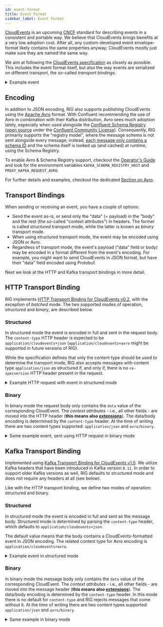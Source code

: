 ```yaml
---
id: event-format
title: Event Format
sidebar_label: Event Format
---
```


[CloudEvents] is an upcoming [CNCF] standard for describing events in a consistent and portable way. We believe that CloudEvents brings benefits at a very low adoption cost. After all, any custom-developed event envelope-format likely contains the same properties anyway; CloudEvents mostly just make sure they are named the same way.

We aim at following the [CloudEvents specification](https://github.com/cloudevents/spec) as closely as possible. This includes the event format itself, but also the way events are serialized on different transport, the so-called _transport bindings_.

<details>
<summary>Example event</summary>
<p>

```json
{
  "specversion": "0.2",
  "type": "com.github.pull.create",
  "source": "https://github.com/cloudevents/spec/pull/123",
  "id": "A234-1234-1234",
  "time": "2018-04-05T17:31:00Z",
  "comexampleextension1": "value",
  "comexampleextension2": {
    "othervalue": 5
  },
  "contenttype": "text/xml",
  "data": "<much wow=\"xml\"/>"
}
```

</p>
</details>

## Encoding

In addition to JSON encoding, RIG also supports publishing CloudEvents using the [Apache Avro] format. With Confluent recommending the use of Avro in combination with their Kafka distribution, Avro sees much adoption lately, especially when used alongside the [Confluent Schema Registry](https://docs.confluent.io/current/schema-registry/index.html) ([open source](https://github.com/confluentinc/schema-registry) under the [Confluent Community License](https://www.confluent.io/confluent-community-license)). Consequently, RIG primarily supports the "registry model", where the message schema is not sent alongside every message; instead, [each message only contains a schema ID](https://docs.confluent.io/current/schema-registry/serializer-formatter.html#wire-format) and the schema itself is looked up (and cached) at runtime, using the Schema Registry.

To enable Avro & Schema Registry support, checkout the [Operator's Guide](rig-ops-guide) and look for the environment variables `KAFKA_SCHEMA_REGISTRY_HOST` and `PROXY_KAFKA_REQUEST_AVRO`.

For further details and examples, checkout the dedicated [Section on Avro](avro).

## Transport Bindings

When sending or receiving an event, you have a couple of options:

- Send the event as-is, or send only the "data" (= payload) in the "body" and the rest (the so-called "context attributes") in headers. The former is called _structured_ transport mode, while the latter is known as _binary_ transport mode.
- When using structured transport mode, the event may be encoded using JSON or Avro.
- Regardless of transport mode, the event's payload ("data" field or body) may be encoded in a format different from the event's encoding. For example, you might want to send CloudEvents in JSON format, but have their "data" field encoded using Protobuf.

Next we look at the HTTP and Kafka transport bindings in more detail.

## HTTP Transport Binding

RIG implements [HTTP Transport Binding for CloudEvents v0.2](https://github.com/cloudevents/spec/blob/v0.2/http-transport-binding.md), with the exception of _batched_ mode. The two supported modes of operation, _structured_ and _binary_, are described below.

### Structured

In structured mode the event is encoded in full and sent in the request body. The `content-type` HTTP header is expected to be `application/cloudevents+json` (`application/cloudevents+avro` might be supported in future versions of RIG).

While the specification defines that only the content type should be used to determine the transport mode, RIG also accepts messages with content type `application/json` as structured if, and only if, there is no `ce-specversion` HTTP header present in the request.

<details>
<summary>Example HTTP request with event in structured mode</summary>
<p>

HTTP header that announces a JSON-encoded CloudEvent:

```plaintext
Content-Type: application/cloudevents+json; charset=UTF-8
```

Request body:

```json
{
  "specversion": "0.2",
  "type": "com.example.someevent",
  "source": "example",
  "id": "80dc037c-fb24-43e9-9759-94f91f310a4b1",
  "data": {
    "this is": "the payload"
  }
}
```

</p>
</details>

### Binary

In binary mode the request body only contains the `data` value of the corresponding CloudEvent. The _context attributes_ - i.e., all other fields - are moved into the HTTP header (**this means also [extensions](https://github.com/cloudevents/spec/blob/v1.0/spec.md#extension-context-attributes)**). The data/body encoding is determined by the `content-type` header. At the time of writing there are two content types supported: `application/json` and `avro/binary`.

<details>
<summary>Same example event, sent using HTTP request in binary mode</summary>
<p>

In binary mode the HTTP header contains all context attributes. It also announces the body encoding:

```plaintext
ce-specversion: 0.2
ce-type: com.example.someevent
ce-source: example
ce-id: 80dc037c-fb24-43e9-9759-94f91f310a4b1
Content-Type: application/json; charset=UTF-8
```

Request body:

```json
{
  "this is": "the payload"
}
```

</p>
</details>

## Kafka Transport Binding

Implemented using [Kafka Transport Binding for CloudEvents v1.0](https://github.com/cloudevents/spec/blob/v1.0/kafka-protocol-binding.md). We utilize Kafka headers that have been introduced in Kafka version `0.11`. In order to support older Kafka versions as well, RIG defaults to structured mode and does not require any headers at all (see below).

Like with the HTTP transport binding, we define two modes of operation: structured and binary.

### Structured

In structured mode the event is encoded in full and sent as the message body. Structured mode is determined by parsing the `content-type` header, which defaults to `application/cloudevents+json`.

The default value means that the body contains a CloudEvents-formatted event in JSON encoding. The related content type for Avro encoding is `application/cloudevents+avro`.

<details>
<summary>Example event in structured mode</summary>
<p>

Message header that announces a JSON-encoded CloudEvent:

```plaintext
Content-Type: application/cloudevents+json; charset=UTF-8
```

Message body:

```json
{
  "specversion": "0.2",
  "type": "com.example.someevent",
  "source": "example",
  "id": "80dc037c-fb24-43e9-9759-94f91f310a4b1",
  "data": {
    "this is": "the payload"
  }
}
```

</p>
</details>

### Binary

In binary mode the message body only contains the `data` value of the corresponding CloudEvent. The _context attributes_ - i.e., all other fields - are moved into the message header (**this means also [extensions](https://github.com/cloudevents/spec/blob/v1.0/spec.md#extension-context-attributes)**). The data/body encoding is determined by the `content-type` header. In this mode there is no default for `content-type` and RIG rejects messages that come without it. At the time of writing there are two content types supported: `application/json` and `avro/binary`.

<details>
<summary>Same example in binary mode</summary>
<p>

In binary mode the message header contains all context attributes. It also announces the body encoding:

```plaintext
ce_specversion: 0.2
ce_type: com.example.someevent
ce_source: example
ce_id: 80dc037c-fb24-43e9-9759-94f91f310a4b1
Content-Type: application/json; charset=UTF-8
```

Message body:

```json
{
  "this is": "the payload"
}
```

</p>
</details>

[cloudevents]: https://cloudevents.io/
[cncf]: https://www.cncf.io/
[apache avro]: https://avro.apache.org/
